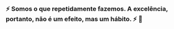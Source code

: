 ### ⚡ Somos o que repetidamente fazemos. A excelência, portanto, não é um efeito, mas um hábito. ⚡ 🤔

<!--
- 🔭 Atualmente trabalho na Rede D'or como Fullstack Developer
- 🌱 Atualmente estudando através de projetos em Angular/Node
- 👯 Procuro colaborar ajudando iniciantes através de mentorias.
- 👾 Formado em Analise e Desenvolvimento de Sistemas
- 👾 Cursei Sistemas de Informação
- 🏄 Certificação SAFE
-->
